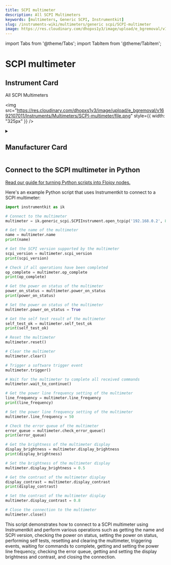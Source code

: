 ```yaml
---
title: SCPI multimeter
description: All SCPI Multimeters
keywords: [multimeters, Generic SCPI, Instrumentkit]
slug: /instruments-wiki/multimeters/generic scpi/SCPI-multimeter
image: https://res.cloudinary.com/dhopxs1y3/image/upload/e_bgremoval/v1692107011/Instruments/Multimeters/SCPI-multimeter/file.png
---
```


import Tabs from '@theme/Tabs';
import TabItem from '@theme/TabItem';

# SCPI multimeter

## Instrument Card

<div className="flex">

<div>

All SCPI Multimeters

</div>

<img src="https://res.cloudinary.com/dhopxs1y3/image/upload/e_bgremoval/v1692107011/Instruments/Multimeters/SCPI-multimeter/file.png" style={{ width: "325px" }} />

</div>

<details>
<summary><h2>Manufacturer Card</h2></summary>

<img src="https://res.cloudinary.com/dhopxs1y3/image/upload/e_bgremoval/v1692142672/Instruments/Vendor%20Logos/FLOJOY_TEXT.png" style={{ width: "100%", objectFit: "cover" }} />

. <a href="https://en.wikipedia.org/wiki/Standard_Commands_for_Programmable_Instruments">Website</a>.

<ul>
  <li>Headquarters: nan</li>
  <li>Yearly Revenue (millions, USD): nan</li>
</ul>
</details>

## Connect to the SCPI multimeter in Python

[Read our guide for turning Python scripts into Flojoy nodes.](https://docs.flojoy.ai/custom-nodes/creating-custom-node/)


<Tabs>
<TabItem value="Instrumentkit" label="Instrumentkit">

Here's an example Python script that uses Instrumentkit to connect to a SCPI multimeter:

```python
import instrumentkit as ik

# Connect to the multimeter
multimeter = ik.generic_scpi.SCPIInstrument.open_tcpip('192.168.0.2', 8888)

# Get the name of the multimeter
name = multimeter.name
print(name)

# Get the SCPI version supported by the multimeter
scpi_version = multimeter.scpi_version
print(scpi_version)

# Check if all operations have been completed
op_complete = multimeter.op_complete
print(op_complete)

# Get the power on status of the multimeter
power_on_status = multimeter.power_on_status
print(power_on_status)

# Set the power on status of the multimeter
multimeter.power_on_status = True

# Get the self test result of the multimeter
self_test_ok = multimeter.self_test_ok
print(self_test_ok)

# Reset the multimeter
multimeter.reset()

# Clear the multimeter
multimeter.clear()

# Trigger a software trigger event
multimeter.trigger()

# Wait for the multimeter to complete all received commands
multimeter.wait_to_continue()

# Get the power line frequency setting of the multimeter
line_frequency = multimeter.line_frequency
print(line_frequency)

# Set the power line frequency setting of the multimeter
multimeter.line_frequency = 50

# Check the error queue of the multimeter
error_queue = multimeter.check_error_queue()
print(error_queue)

# Get the brightness of the multimeter display
display_brightness = multimeter.display_brightness
print(display_brightness)

# Set the brightness of the multimeter display
multimeter.display_brightness = 0.5

# Get the contrast of the multimeter display
display_contrast = multimeter.display_contrast
print(display_contrast)

# Set the contrast of the multimeter display
multimeter.display_contrast = 0.8

# Close the connection to the multimeter
multimeter.close()
```

This script demonstrates how to connect to a SCPI multimeter using Instrumentkit and perform various operations such as getting the name and SCPI version, checking the power on status, setting the power on status, performing self tests, resetting and clearing the multimeter, triggering events, waiting for commands to complete, getting and setting the power line frequency, checking the error queue, getting and setting the display brightness and contrast, and closing the connection.

</TabItem>
</Tabs>